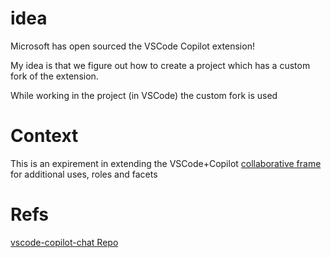 # idea

Microsoft has open sourced the VSCode Copilot extension!

My idea is that we figure out how to create a project which has a custom fork of the extension.

While working in the project (in VSCode) the custom fork is used

# Context

This is an expirement in extending the VSCode+Copilot [collaborative frame](./collab_frame_context.md) for additional uses, roles and facets

# Refs

[vscode-copilot-chat Repo](https://github.com/microsoft/vscode-copilot-chat)